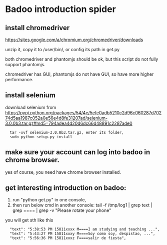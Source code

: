 # Badoo introduction spider

## install chromedriver
https://sites.google.com/a/chromium.org/chromedriver/downloads

unzip it, copy it to /user/bin/, or config its path in get.py

both chromedriver and phantomjs should be ok, but this script do not fully support phantomjs.

chromedriver has GUI, phantomjs do not have GUI, so have more higher performance.

## install selenium
download selenium from
https://pypi.python.org/packages/54/4e/5efe0adb5210c2d96c060287d70274d5aa1987c052a0e56e4d8fe31207ad/selenium-3.0.0b3.tar.gz#md5=794adea4d20d6dc66d48891c2287ade0

      tar -xvf selenium-3.0.0b3.tar.gz, enter its folder,
      sudo python setup.py install

## make sure your account can log into badoo in chrome browser.
yes of course, you need have chrome browser installed.

## get interesting introduction on badoo:
1. run "python get.py" in one console,
2. then run below cmd in another console:
tail -f /tmp/log1  | grep text | grep ==== | grep -v "Please rotate your phone"

you will get sth like this

      "text": "5:38:53 PM 15811xxxx M====I am studying and teaching ...",
      "text": "5:43:27 PM 15811xxxy M====Soy como soy, despistao, ...",
      "text": "5:56:36 PM 15811xxxz F====salir de fiesta",

